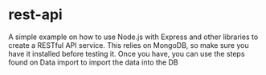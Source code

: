 # rest-api
A simple example on how to use Node.js with Express and other libraries to create a RESTful API service. This relies on MongoDB, so make sure you have it installed before testing it. Once you have, you can use the steps found on Data import to import the data into the DB
